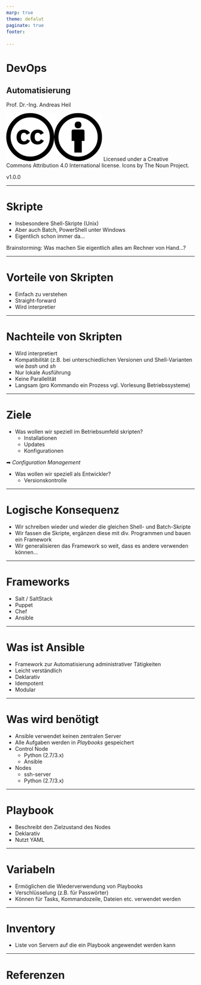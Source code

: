```yaml
---
marp: true
theme: defalut
paginate: true
footer: 

---
```

<style>
img[alt~="center"] {
  display: block;
  margin: 0 auto;
}
</style>
# DevOps 
## Automatisierung
Prof. Dr.-Ing. Andreas Heil

![h:32 CC 4.0](../img/cc.svg)![h:32 CC 4.0](../img/by.svg) Licensed under a Creative Commons Attribution 4.0 International license. Icons by The Noun Project.

v1.0.0

---

# Skripte 

* Insbesondere Shell-Skripte (Unix)
* Aber auch Batch, PowerShell unter Windows 
* Eigentlich schon immer da...

Brainstorming: Was machen Sie eigentlich alles am Rechner von Hand...?

---

# Vorteile von Skripten

* Einfach zu verstehen 
* Straight-forward
* Wird interpretier

--- 

# Nachteile von Skripten 

* Wird interpretiert 
* Kompatibilität (z.B. bei unterschiedlichen Versionen und Shell-Varianten wie *bash* und *sh* 
* Nur lokale Ausführung 
* Keine Parallelität 
* Langsam (pro Kommando ein Prozess vgl. Vorlesung Betriebssysteme)

---

# Ziele 

* Was wollen wir speziell im Betriebsumfeld skripten?
    * Installationen
    * Updates
    * Konfigurationen

➡ *Configuration Management*

* Was wollen wir speziell als Entwickler? 
    * Versionskontrolle  

---

# Logische Konsequenz

* Wir schreiben wieder und wieder die gleichen Shell- und Batch-Skripte 
* Wir fassen die Skripte, ergänzen diese mit div. Programmen und bauen ein Framework 
* Wir generalisieren das Framework so weit, dass es andere verwenden können...

---

# Frameworks 

* Salt / SaltStack
* Puppet 
* Chef
* Ansible 

---

# Was ist Ansible 

* Framework zur Automatisierung administrativer Tätigkeiten
* Leicht verständlich 
* Deklarativ
* Idempotent 
* Modular

---

# Was wird benötigt 

* Ansible verwendet keinen zentralen Server
* Alle Aufgaben werden in *Playbooks* gespeichert 
* Control Node
    * Python (2.7/3.x) 
    * Ansible
* Nodes 
    * ssh-server
    * Python (2.7/3.x)

---

# Playbook 
* Beschreibt den Zielzustand des Nodes 
* Deklarativ 
* Nutzt YAML

---

# Variabeln 

* Ermöglichen die Wiederverwendung von Playbooks 
* Verschlüsselung (z.B. für Passwörter)
* Können für Tasks, Kommandozeile, Dateien etc. verwendet werden

---

# Inventory 

* Liste von Servern auf die ein Playbook angewendet werden kann

---

# Referenzen 

